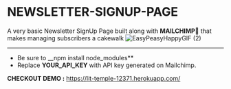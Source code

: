 # NEWSLETTER-SIGNUP-PAGE


A very basic Newsletter SignUp Page built along with **MAILCHIMP**🤩 that makes managing subscribers a cakewalk
![EasyPeasyHappyGIF (2)](https://user-images.githubusercontent.com/70068282/185805908-ae698b1c-7bae-46e1-b3b9-a0ef9aa10789.gif)

<hr>

- Be sure to __npm install node_modules**
- Replace **YOUR_API_KEY** with API key generated on Mailchimp.

**CHECKOUT DEMO :** https://lit-temple-12371.herokuapp.com/

